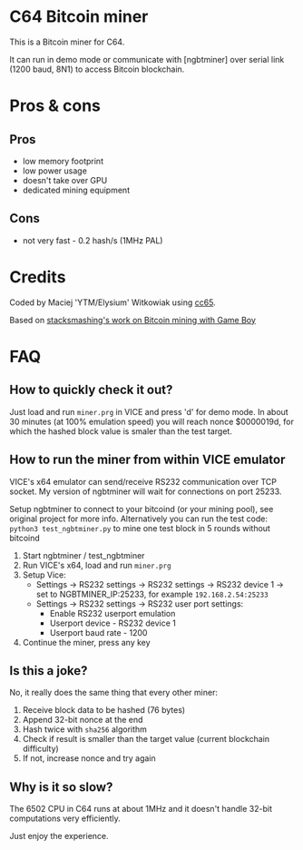 
# C64 Bitcoin miner

This is a Bitcoin miner for C64.

It can run in demo mode or communicate with [ngbtminer] over serial link (1200 baud, 8N1) to access Bitcoin blockchain.

# Pros & cons

## Pros

- low memory footprint
- low power usage
- doesn't take over GPU
- dedicated mining equipment

## Cons

- not very fast - 0.2 hash/s (1MHz PAL)

# Credits

Coded by Maciej 'YTM/Elysium' Witkowiak using [cc65](https://github.com/cc65/cc65).

Based on [stacksmashing's work on Bitcoin mining with Game Boy](https://www.youtube.com/watch?v=4ckjr9x214c)

# FAQ

## How to quickly check it out?

Just load and run `miner.prg` in VICE and press 'd' for demo mode. In about 30 minutes (at 100% emulation speed)
you will reach nonce $0000019d, for which the hashed block value is smaler than the test target.

## How to run the miner from within VICE emulator

VICE's x64 emulator can send/receive RS232 communication over TCP socket. My version of ngbtminer will wait for
connections on port 25233.

Setup ngbtminer to connect to your bitcoind (or your mining pool), see original project for more info.
Alternatively you can run the test code: `python3 test_ngbtminer.py` to mine one test block in 5 rounds without bitcoind

1. Start ngbtminer / test_ngbtminer
2. Run VICE's x64, load and run `miner.prg`
3. Setup Vice:
    - Settings -> RS232 settings -> RS232 settings -> RS232 device 1 -> set to NGBTMINER_IP:25233, for example `192.168.2.54:25233`
    - Settings -> RS232 settings -> RS232 user port settings:
       - Enable RS232 userport emulation
       - Userport device - RS232 device 1
       - Userport baud rate - 1200
4. Continue the miner, press any key

## Is this a joke?

No, it really does the same thing that every other miner:

1. Receive block data to be hashed (76 bytes)
2. Append 32-bit nonce at the end
3. Hash twice with `sha256` algorithm
4. Check if result is smaller than the target value (current blockchain difficulty)
5. If not, increase nonce and try again

## Why is it so slow?

The 6502 CPU in C64 runs at about 1MHz and it doesn't handle 32-bit computations very efficiently.

Just enjoy the experience.
